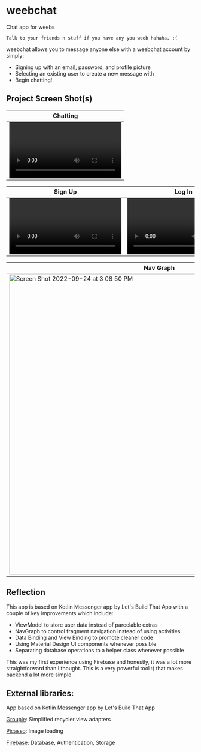 # weebchat
Chat app for weebs

    Talk to your friends n stuff if you have any you weeb hahaha. :(

weebchat allows you to message anyone else with a weebchat account by simply:
 - Signing up with an email, password, and profile picture
 - Selecting an existing user to create a new message with
 - Begin chatting!

## Project Screen Shot(s)

| Chatting | 
| ------------- |
| ![test](https://user-images.githubusercontent.com/44827002/192121280-9985dde1-a1ca-46bb-aa47-c9b062ed9d00.mov) | 

| Sign Up | Log In  | Sign Out |
|------------- | ------------- | ------------- |
|![weebchat - sign up](https://user-images.githubusercontent.com/44827002/192121551-665e1482-7e37-48d9-ab5e-1b6205e634f2.mov) | ![weebchat - sign in](https://user-images.githubusercontent.com/44827002/192121474-f09eae67-1e47-42ca-9b1e-b595ba606c1b.mov) | ![weebchat - sign out](https://user-images.githubusercontent.com/44827002/192121519-95b30db9-5103-4bf9-88d4-0d3b1e7728cc.mov) |

| Nav Graph |
| --------- |
| <img width="802" alt="Screen Shot 2022-09-24 at 3 08 50 PM" src="https://user-images.githubusercontent.com/44827002/192121621-750238b1-ded2-4ebe-8fde-cf3d5610417c.png"> |

## Reflection

This app is based on Kotlin Messenger app by Let's Build That App with a couple of key improvements which include:
 - ViewModel to store user data instead of parcelable extras
 - NavGraph to control fragment navigation instead of using activities
 - Data Binding and View Binding to promote cleaner code 
 - Using Material Design UI components whenever possible
 - Separating database operations to a helper class whenever possible

This was my first experience using Firebase and honestly, it was a lot more straightforward than I thought. 
This is a very powerful tool :) that makes backend a lot more simple.
 
## External libraries:

App based on Kotlin Messenger app by Let's Build That App

[Groupie](https://github.com/lisawray/groupie): Simplified recycler view adapters
  
[Picasso](https://github.com/square/picasso): Image loading
  
[Firebase](https://firebase.google.com): Database, Authentication, Storage 

